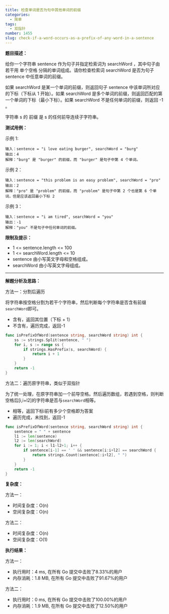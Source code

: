 ```yaml
---
title: 检查单词是否为句中其他单词的前缀
categories:
  - 简单
tags:
  - 双指针
number: 1455
slug: check-if-a-word-occurs-as-a-prefix-of-any-word-in-a-sentence
---
```



**题目描述：**

给你一个字符串 sentence 作为句子并指定检索词为 searchWord ，其中句子由若干用 单个空格 分隔的单词组成。请你检查检索词 searchWord 是否为句子 sentence 中任意单词的前缀。

如果 searchWord 是某一个单词的前缀，则返回句子 sentence 中该单词所对应的下标（下标从 1 开始）。如果 searchWord 是多个单词的前缀，则返回匹配的第一个单词的下标（最小下标）。如果 searchWord 不是任何单词的前缀，则返回 -1 。

字符串 s 的 前缀 是 s 的任何前导连续子字符串。

**测试用例：**

示例 1:
```
输入：sentence = "i love eating burger", searchWord = "burg"
输出：4
解释："burg" 是 "burger" 的前缀，而 "burger" 是句子中第 4 个单词。
```
示例 2：
```
输入：sentence = "this problem is an easy problem", searchWord = "pro"
输出：2
解释："pro" 是 "problem" 的前缀，而 "problem" 是句子中第 2 个也是第 6 个单词，但是应该返回最小下标 2 
```
示例 3：
```
输入：sentence = "i am tired", searchWord = "you"
输出：-1
解释："you" 不是句子中任何单词的前缀。
```
**限制及提示：**
- 1 <= sentence.length <= 100
- 1 <= searchWord.length <= 10
- sentence 由小写英文字母和空格组成。
- searchWord 由小写英文字母组成。


---
**解题分析及思路：**

方法一：分割后遍历

将字符串按空格分割为若干个字符串，然后判断每个字符串是否含有前缀`searchWord`即可。

- 含有，返回其位置（下标 + 1）
- 不含有，遍历完成，返回-1
```go
func isPrefixOfWord(sentence string, searchWord string) int {
	ss := strings.Split(sentence, " ")
	for i, s := range ss {
		if strings.HasPrefix(s, searchWord) {
			return i + 1
		}
	}
	return -1
}
```


方法二：遍历原字符串，类似于双指针

为了统一处理，在原字符串加一个前导空格。然后遍历数组，若遇到空格，则判断空格后[i,i+l2]的字符串是否与`searchWord`相等。

- 相等，返回下标i前有多少个空格即为答案
- 遍历完成，未找到，返回-1

```go
func isPrefixOfWord(sentence string, searchWord string) int {
	sentence = " " + sentence
	l1 := len(sentence)
	l2 := len(searchWord)
	for i := 1; i < l1-l2+1; i++ {
		if sentence[i-1] == ' ' && sentence[i:i+l2] == searchWord {
			return strings.Count(sentence[:i+l2], " ")
		}
	}
	return -1
}
```

**复杂度：**


方法一：
- 时间复杂度：O(n)
- 空间复杂度：O(n)

方法二：
- 时间复杂度：O(n)
- 空间复杂度：O(1)

**执行结果：**

方法一：

- 执行用时：4 ms, 在所有 Go 提交中击败了8.33%的用户
- 内存消耗：1.8 MB, 在所有 Go 提交中击败了91.67%的用户

方法二：
- 执行用时：0 ms, 在所有 Go 提交中击败了100.00%的用户
- 内存消耗：1.9 MB, 在所有 Go 提交中击败了12.50%的用户
